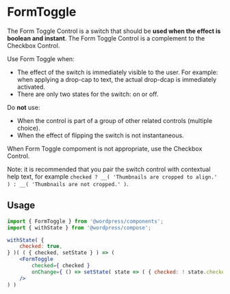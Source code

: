 # FormToggle

The Form Toggle Control is a switch that should be **used when the effect is boolean and instant**. The Form Toggle Control is a complement to the Checkbox Control.

Use Form Toggle when:

- The effect of the switch is immediately visible to the user. For example: when applying a drop-cap to text, the actual drop-dcap is immediately activated.
- There are only two states for the switch: on or off.

Do **not** use:

- When the control is part of a group of other related controls (multiple choice).
- When the effect of flipping the switch is not instantaneous.

When Form Toggle compoment is not appropriate, use the Checkbox Control.

Note: it is recommended that you pair the switch control with contextual help text, for example `checked ? __( 'Thumbnails are cropped to align.' ) : __( 'Thumbnails are not cropped.' )`.

## Usage

```jsx
import { FormToggle } from '@wordpress/components';
import { withState } from '@wordpress/compose';

withState( {
	checked: true,
} )( ( { checked, setState } ) => (
	<FormToggle 
		checked={ checked }
		onChange={ () => setState( state => ( { checked: ! state.checked } ) ) } 
	/>
) )
```

